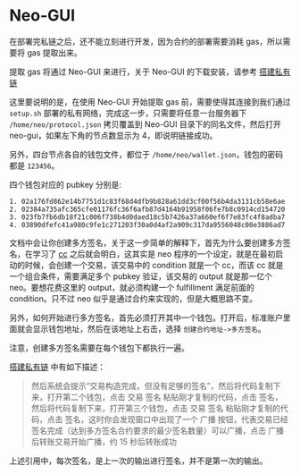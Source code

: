 # Neo-GUI

在部署完私链之后，还不能立刻进行开发，因为合约的部署需要消耗 gas，所以需要将 gas 提取出来。

提取 gas 将通过 Neo-GUI 来进行，关于 Neo-GUI 的下载安装，请参考 [搭建私有链](http://docs.neo.org/zh-cn/network/private-chain/private-chain.html)

这里要说明的是，在使用 Neo-GUI 开始提取 gas 前，需要使得其连接到我们通过 `setup.sh` 部署的私有网络，完成这一步，只需要将任意一台服务器下 `/home/neo/protocol.json` 拷贝覆盖到 Neo-GUI 目录下的同名文件，然后打开 neo-gui，如果左下角的节点数显示为 4，即说明链接成功。

另外，四台节点各自的钱包文件，都位于 `/home/neo/wallet.json`，钱包的密码都是 `123456`。

四个钱包对应的 pubkey 分别是:

```
1. 02a176fd862e14b7751d1c83f68d4dfb9b828a61dd3cf00f56b4da3131cb58e6ae
2. 02384a735afc365cfe01176fc36f6afb87d4164b91958f06fe7b8c0914cd154720
3. 023fb7fb6db18f21c006f738b4d0daed18c5b7426a37a660ef6f7e83fc4f8adba7
4. 03890dfefc41a980c9fe1c271203f30a0d4af2a909c317da9556048c00e3886ad7
```

文档中会让你创建多方签名，关于这一步简单的解释下，首先为什么要创建多方签名，在学习了 [cc](https://github.com/BDNTeam/chaindb-research/issues/3) 之后就会明白，这其实是 neo 程序的一个设定，就是在最初启动的时候，会创建一个交易，该交易中的 condition 就是一个 cc，而该 cc 就是一个组合条件，需要满足多个 pubkey 验证，该交易的 output 就是那一亿个 neo。要想花费这里的 output，就必须构建一个 fulfillment 满足前面的 condition。只不过 neo 似乎是通过合约来实现的，但是大概思路不变。

另外，如何开始进行多方签名，首先必须打开其中一个钱包。打开后，标准账户里面就会显示钱包地址，然后在该地址上右击，选择 `创建合约地址->多方签名`。

注意，创建多方签名需要在每个钱包下都执行一遍。

[搭建私有链](http://docs.neo.org/zh-cn/network/private-chain/private-chain.html) 中有如下描述：

> 然后系统会提示“交易构造完成，但没有足够的签名”，然后将代码复制下来，打开第二个钱包，点击 交易 签名 粘贴刚才复制的代码，点击 签名， 然后将代码复制下来，打开第三个钱包，点击 交易 签名 粘贴刚才复制的代码，点击 签名，这时你会发现窗口中出现了一个 广播 按钮，代表交易已经签名完成（达到多方签名合约要求的最少签名数量）可以广播，点击 广播 后转账交易开始广播，约 15 秒后转账成功

上述引用中，每次签名，是上一次的输出进行签名，并不是第一次的输出。

